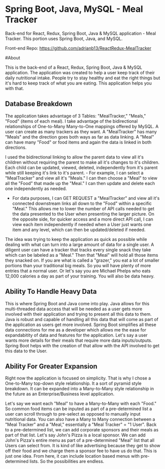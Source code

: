 # Spring Boot, Java, MySQL - Meal Tracker
Back-end for React, Redux, Spring Boot, Java & MySQL application - Meal Tracker. This portion uses Spring Boot, Java, and MySQL.

Front-end Repo: https://github.com/adrianb13/ReactRedux-MealTracker

#About

This is the back-end of a React, Redux, Spring Boot, Java & MySQL application.  The application was created to help a user keep track of their daily nutritional intake.  People try to stay healthy and eat the right things but it's hard to keep track of what you are eating.  This application helps you with that.  

## Database Breakdown
The application takes advantage of 3 Tables: "MealTracker," "Meals," "Food" (items of each meal). I take advantage of the bidirectional relationships of One-to-Many Many-to-One mappings offered by MySQL.  A user can create as many trackers as they want.  A "MealTracker" has many "Meals" and the direction goes both ways as far as data linking.  A "Meal" can have many "Food" or food items and again the data is linked in both directions.

I used the bidirectional linking to allow the parent data to view all it's children without requiring the parent to make all it's changes to it's children.  Each child can be updated, viewed, deleted, independently from it's parent while still keeping it's link to it's parent.   - For example, I can select a "MealTracker" and view all it's "Meals."  I can then choose a "Meal" to view all the "Food" that made up the "Meal." I can then update and delete each one independently as needed.
  - For data purposes, I can GET REQUEST a "MealTracker" and view all it's connected downstream links all down to the "Food" within a specific "Meal."  This allows me to lower the number of API calls needed to get the data presented to the User when presenting the larger picture.  On the opposite side, for quicker access and a more direct API call, I can view each item independently if needed when a User just wants one item and any level, which can then be updated/deleted if needed.
  
The idea was trying to keep the application as quick as possible while dealing with what can turn into a large amount of data for a single user.  A diligent user can have a tracker that tracks every single snack they take which can be labeled as a "Meal."  Then that "Meal" will hold all those items they snacked on.  If you are what is called a "grazer," you eat a lot of smaller portions than your traditional big meals.  So you will have plenty of more entries that a normal user.  Or let's say you are Michael Phelps who eats 12,000 calories a day as part of your training.  You will also be data heavy.

## Ability To Handle Heavy Data
This is where Spring Boot and Java come into play.  Java allows for this multi-threaded data access that will be needed as a user gets more involved with their application and trying to present all this data to them.  Java is robust and capable of handling all this data that will come as part of the application as users get more involved. Spring Boot simplifies all these data connections for me as a developer which allows me the ease for expandabitity of data and features for the application.  Let's say a user wants more details for their meals that require more data inputs/outputs.  Spring Boot helps with the creation of that allow with the API involved to get this data to the User.

## Ability For Greater Expansion
Right now the application is focused on simplicity.  That is why I chose a One-to-Many top-down style relationship.  It a sort of pyramid style breakdown.  It can be expanded into a Many-to-Many style relationship in the future as an Enterprise/Business level application.  

Let's say we want each "Meal" to have a Many-to-Many with each "Food."  So common food items can be inputed as part of a pre-determined list a user can scroll through to pre-select as opposed to manually input nutritional data. You can also have a Many to Many connection between a "Meal Tracker" and a "Meal," essentially a "Meal Tracker" = "1 User".  Back to a pre-determined list, we can add corporate sponsors and their meals as part of that list.  Let's say John's Pizza is a local sponsor.  We can add John's Pizza's entire menu as part of a pre-determined "Meal" list that all Users can select from.  It is kind of like advertising because they get to show off their food and we charge them a sponsor fee to have us do that.  This is just one idea.  From here, it can include location based menus with pre-determined lists.  So the possibilities are endless.
